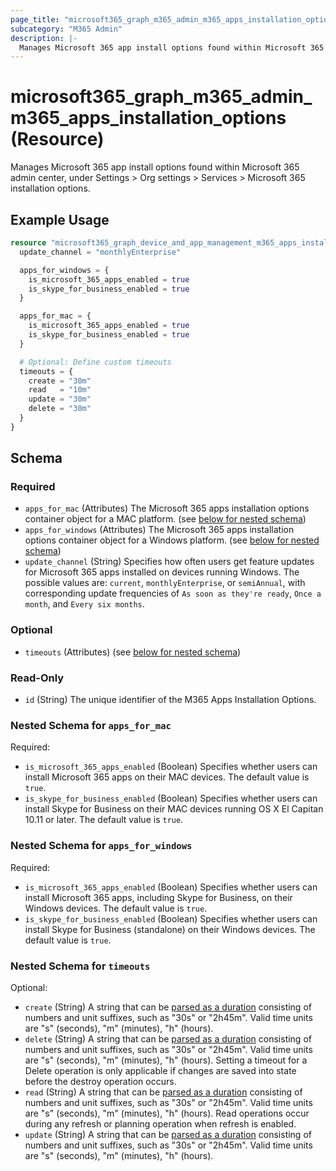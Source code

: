 ```yaml
---
page_title: "microsoft365_graph_m365_admin_m365_apps_installation_options Resource - microsoft365"
subcategory: "M365 Admin"
description: |-
  Manages Microsoft 365 app install options found within Microsoft 365 admin center, under Settings > Org settings > Services > Microsoft 365 installation options.
---
```


# microsoft365_graph_m365_admin_m365_apps_installation_options (Resource)

Manages Microsoft 365 app install options found within Microsoft 365 admin center, under Settings > Org settings > Services > Microsoft 365 installation options.

## Example Usage

```terraform
resource "microsoft365_graph_device_and_app_management_m365_apps_installation_options" "example" {
  update_channel = "monthlyEnterprise"

  apps_for_windows = {
    is_microsoft_365_apps_enabled = true
    is_skype_for_business_enabled = true
  }

  apps_for_mac = {
    is_microsoft_365_apps_enabled = true
    is_skype_for_business_enabled = true
  }

  # Optional: Define custom timeouts
  timeouts = {
    create = "30m"
    read   = "10m"
    update = "30m"
    delete = "30m"
  }
}
```

<!-- schema generated by tfplugindocs -->
## Schema

### Required

- `apps_for_mac` (Attributes) The Microsoft 365 apps installation options container object for a MAC platform. (see [below for nested schema](#nestedatt--apps_for_mac))
- `apps_for_windows` (Attributes) The Microsoft 365 apps installation options container object for a Windows platform. (see [below for nested schema](#nestedatt--apps_for_windows))
- `update_channel` (String) Specifies how often users get feature updates for Microsoft 365 apps installed on devices running Windows. The possible values are: `current`, `monthlyEnterprise`, or `semiAnnual`, with corresponding update frequencies of `As soon as they're ready`, `Once a month`, and `Every six months`.

### Optional

- `timeouts` (Attributes) (see [below for nested schema](#nestedatt--timeouts))

### Read-Only

- `id` (String) The unique identifier of the M365 Apps Installation Options.

<a id="nestedatt--apps_for_mac"></a>
### Nested Schema for `apps_for_mac`

Required:

- `is_microsoft_365_apps_enabled` (Boolean) Specifies whether users can install Microsoft 365 apps on their MAC devices. The default value is `true`.
- `is_skype_for_business_enabled` (Boolean) Specifies whether users can install Skype for Business on their MAC devices running OS X El Capitan 10.11 or later. The default value is `true`.


<a id="nestedatt--apps_for_windows"></a>
### Nested Schema for `apps_for_windows`

Required:

- `is_microsoft_365_apps_enabled` (Boolean) Specifies whether users can install Microsoft 365 apps, including Skype for Business, on their Windows devices. The default value is `true`.
- `is_skype_for_business_enabled` (Boolean) Specifies whether users can install Skype for Business (standalone) on their Windows devices. The default value is `true`.


<a id="nestedatt--timeouts"></a>
### Nested Schema for `timeouts`

Optional:

- `create` (String) A string that can be [parsed as a duration](https://pkg.go.dev/time#ParseDuration) consisting of numbers and unit suffixes, such as "30s" or "2h45m". Valid time units are "s" (seconds), "m" (minutes), "h" (hours).
- `delete` (String) A string that can be [parsed as a duration](https://pkg.go.dev/time#ParseDuration) consisting of numbers and unit suffixes, such as "30s" or "2h45m". Valid time units are "s" (seconds), "m" (minutes), "h" (hours). Setting a timeout for a Delete operation is only applicable if changes are saved into state before the destroy operation occurs.
- `read` (String) A string that can be [parsed as a duration](https://pkg.go.dev/time#ParseDuration) consisting of numbers and unit suffixes, such as "30s" or "2h45m". Valid time units are "s" (seconds), "m" (minutes), "h" (hours). Read operations occur during any refresh or planning operation when refresh is enabled.
- `update` (String) A string that can be [parsed as a duration](https://pkg.go.dev/time#ParseDuration) consisting of numbers and unit suffixes, such as "30s" or "2h45m". Valid time units are "s" (seconds), "m" (minutes), "h" (hours).

